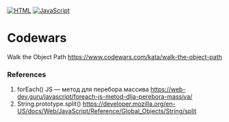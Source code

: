 [![HTML](https://img.shields.io/badge/HTML-E46035??style=for-the-badge&logo=HTML5&logoColor=FFFFFF)](https://html.spec.whatwg.org/multipage/)
[![JavaScript](https://img.shields.io/badge/JavaScript-000000??style=for-the-badge&logo=JavaScript&logoColor=F3E050)](https://developer.mozilla.org/)

# Codewars
Walk the Object Path https://www.codewars.com/kata/walk-the-object-path

### References
1. forEach() JS — метод для перебора массива https://web-dev.guru/javascript/foreach-js-metod-dlja-perebora-massiva/
2. String.prototype.split() https://developer.mozilla.org/en-US/docs/Web/JavaScript/Reference/Global_Objects/String/split
